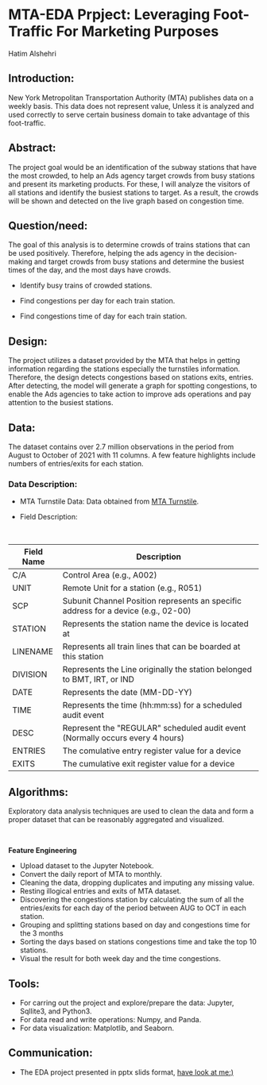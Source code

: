 


# MTA-EDA Prpject: Leveraging Foot-Traffic For Marketing Purposes

Hatim Alshehri
 
## Introduction:
New York Metropolitan Transportation Authority (MTA)  publishes data on a weekly basis. This data does not represent value, Unless it is analyzed and used correctly to serve certain business domain to take advantage of this foot-traffic.

## Abstract:
The project goal would be an identification of the subway stations that have the most crowded,
to help an Ads agency target crowds from busy stations and present its marketing products. For
these, I will analyze the visitors of all stations and identify the busiest stations to target.
As a result, the crowds will be shown and detected on the live graph based on congestion time.

## Question/need:
The goal of this analysis is to determine crowds of trains stations that can be used positively. Therefore, helping the ads agency in the decision-making and target crowds from busy stations and determine the busiest times of the day, and the most days have crowds.

* Identify busy trains of crowded stations.

* Find congestions per day for each train station.

* Find congestions time of day for each train station.

## Design:
The project utilizes a dataset provided by the MTA that helps in getting information regarding the stations especially the turnstiles information. Therefore, the design detects congestions based on stations exits, entries. After detecting, the model will generate a graph for spotting congestions, to enable the Ads agencies to take action to improve ads operations and pay attention to the busiest stations.

## Data:
The dataset contains over 2.7 million observations in the period from August to October of 2021 with 11 columns. A few feature highlights include numbers of entries/exits for each station.

### Data Description:
* MTA Turnstile Data: Data obtained from [MTA Turnstile](http://web.mta.info/developers/turnstile.html).

* Field Description:
<br />

| Field Name  |                Description |
| ----------- | ----------- |
| C/A         | Control Area (e.g., A002)              |
| UNIT        | Remote Unit for a station (e.g., R051) |
| SCP      | Subunit Channel Position represents an specific address for a device (e.g., 02-00)|
| STATION     | Represents the station name the device is located at |
| LINENAME    | Represents all train lines that can be boarded at this station |
| DIVISION    | Represents the Line originally the station belonged to BMT, IRT, or IND |
| DATE        | Represents the date (MM-DD-YY) |
| TIME        | Represents the time (hh:mm:ss) for a scheduled audit event |
| DESC        | Represent the "REGULAR" scheduled audit event (Normally occurs every 4 hours) |
| ENTRIES     | The comulative entry register value for a device |
| EXITS       | The cumulative exit register value for a device |

## Algorithms:
Exploratory data analysis techniques are used to clean the data and form a proper dataset that can be reasonably aggregated and visualized.

<br />

**Feature Engineering**

* Upload dataset to the Jupyter Notebook.
* Convert the daily report of MTA to monthly.
* Cleaning the data, dropping duplicates and imputing any missing value.
* Resting illogical entries and exits of MTA dataset.
* Discovering the congestions station by calculating the sum of all the entries/exits for each day of the period between AUG to OCT in each station.
* Grouping and splitting stations based on day and congestions time for the 3 months
* Sorting the days based on stations congestions time and take the top 10 stations.
* Visual the result for both week day and the time congestions.




## Tools:
* For carring out the project and explore/prepare the data: Jupyter, Sqllite3, and Python3.
* For data read and write operations: Numpy, and Panda.
* For data visualization: Matplotlib, and Seaborn.




## Communication:
* The EDA project presented in pptx slids format, [have look at me:)](https://github.com/Hashehri/EDA-MTA/blob/main/MTA_EDA_presentation.pdf) 
